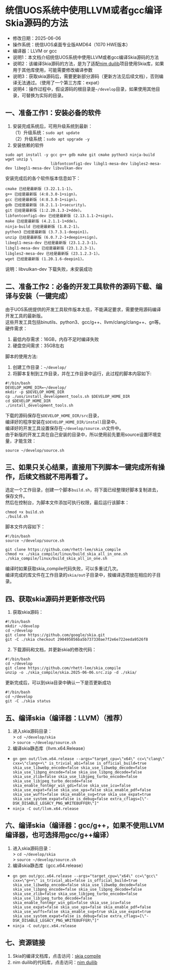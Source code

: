 # 统信UOS系统中使用LLVM或者gcc编译Skia源码的方法 - 修改日期：2025-06-06 - 操作系统：统信UOS桌面专业版AMD64（1070 HWE版本） - 编译器：LLVM or gcc - 说明1：本文档介绍统信UOS系统中使用LLVM或者gcc编译Skia源码的方法 - 说明2：该编译Skia源码的方法，是为了适配[nim duilib](https://github.com/rhett-lee/nim_duilib)项目使用Skia库，如果用于其他库使用，可能需要修改编译参数 - 说明3：获取skia源码后，需要更新部分源码（更新方法见后续文档），否则编译无法通过。（使用了一个第三方库：expat） - 说明4：操作过程中，假设源码的根目录是`~/develop`目录，如果使用其他目录，可替换为实际的目录。 ## 一、准备工作1：安装必备的软件1. 安装完成系统后，可用升级系统到最新：    （1）升级系统：`sudo apt update`    （2）升级系统：`sudo apt upgrade -y`   2. 安装依赖的软件```sudo apt install -y gcc g++ gdb make git cmake python3 ninja-build wget unzip \                    libfontconfig1-dev libgl1-mesa-dev libgles2-mesa-dev libegl1-mesa-dev libvulkan-dev ```安装完成后的各个软件版本信息如下：```cmake 已经是最新版 (3.22.1.1-1)。g++ 已经是最新版 (4:8.3.0-1+sign)。gcc 已经是最新版 (4:8.3.0-1+sign)。gdb 已经是最新版 (8.2.1.1-1+security)。git 已经是最新版 (1:2.20.1.3-2+dde)。libfontconfig1-dev 已经是最新版 (2.13.1.1-2+sign)。make 已经是最新版 (4.2.1.1-1+dde)。ninja-build 已经是最新版 (1.8.2-1)。python3 已经是最新版 (3.7.3.1-deepin1)。unzip 已经是最新版 (6.0.7.2-1+deepin+sign)。libegl1-mesa-dev 已经是最新版 (23.1.2.3-1)。libgl1-mesa-dev 已经是最新版 (23.1.2.3-1)。libgles2-mesa-dev 已经是最新版 (23.1.2.3-1)。wget 已经是最新版 (1.20.1.6-deepin1)。```说明：libvulkan-dev 下载失败，未安装成功    ## 二、准备工作2：必备的开发工具软件的源码下载、编译与安装（一键完成）由于UOS系统提供的开发工具软件版本太低，不能满足要求，需要使用源码编译开发工具的最新版。    这些开发工具包括binutils、python3、gcc/g++、llvm/clang/clang++、gn等。    硬件需求：      1. 最低内存需求：16GB，内存不足时编译失败    2. 硬盘空间需求：35GB左右    脚本的使用方法:1. 创建工作目录：`~/develop/`2. 将脚本复制到工作目录，并在工作目录中运行，此过程的脚本内容如下:```#!/bin/bashDEVELOP_HOME_DIR=~/develop/mkdir -p $DEVELOP_HOME_DIRcp ./uos/install_development_tools.sh $DEVELOP_HOME_DIRcd $DEVELOP_HOME_DIR./install_development_tools.sh```下载的源码保存在`$DEVELOP_HOME_DIR/src`目录，    编译好的程序安装在`$DEVELOP_HOME_DIR/install`目录中。    编译好的开发工具设置保存在`~/develop/source.sh`文件中。    由于新版的开发工具在自己安装的目录中，所以使用前先要用source设置环境变量，才能生效：```source ~/develop/source.sh```## 三、如果只关心结果，直接用下列脚本一键完成所有操作，后续文档就不用再看了。选定一个工作目录，创建一个脚本`build.sh`，将下面已经整理好脚本复制进去，保存文件。    然后在控制台，为脚本文件添加可执行权限，最后运行该脚本： ```chmod +x build.sh./build.sh```脚本文件内容如下：    ```#!/bin/bashsource ~/develop/source.shgit clone https://github.com/rhett-lee/skia_compilechmod +x ./skia_compile/linux/build_skia_all_in_one.sh./skia_compile/linux/build_skia_all_in_one.sh```编译时如果获取skia_compile代码失败，可以多重试几次。    编译完成的库文件在工作目录的`skia/out`子目录中，按编译选项放在相应的子目录。  ## 四、获取skia源码并更新修改代码1. 获取skia源码：    ```#!/bin/bashmkdir ~/develop  cd ~/developgit clone https://github.com/google/skia.gitgit -C ./skia checkout 290495056ba5b737330ae7f2e6e722eeda9526f8```2. 下载源码和文档，并更新skia的修改代码：    ```#!/bin/bashcd ~/developgit clone https://github.com/rhett-lee/skia_compileunzip -o ./skia_compile/skia.2025-06-06.src.zip -d ./skia/``` 更新完成后，可以到skia目录中确认一下是否更新成功```#!/bin/bashcd ~/developgit -C ./skia status``` ## 五、编译skia（编译器：LLVM）（推荐）1. 进入skia源码目录：    \> `cd ~/develop/skia`    \> `source ~/develop/source.sh`    2. 编译skia静态库（llvm.x64.Release） - `gn gen out/llvm.x64.release --args="target_cpu=\"x64\" cc=\"clang\" cxx=\"clang++\" is_trivial_abi=false is_official_build=true skia_use_libwebp_encode=false skia_use_libwebp_decode=false skia_use_libpng_encode=false skia_use_libpng_decode=false skia_use_zlib=false skia_use_libjpeg_turbo_encode=false skia_use_libjpeg_turbo_decode=false skia_enable_fontmgr_win_gdi=false skia_use_icu=false skia_use_expat=false skia_use_xps=false skia_enable_pdf=false skia_use_wuffs=false skia_enable_svg=true skia_use_expat=true skia_use_system_expat=false is_debug=false extra_cflags=[\"-DSK_DISABLE_LEGACY_PNG_WRITEBUFFER\"]"`     - `ninja -C out/llvm.x64.release` ## 六、编译skia（编译器：gcc/g++，如果不使用LLVM编译器，也可选择用gcc/g++编译）1. 进入skia源码目录：    \> `cd ~/develop/skia`    \> `source ~/develop/source.sh`    2. 编译skia静态库（gcc.x64.release） - `gn gen out/gcc.x64.release --args="target_cpu=\"x64\" cc=\"gcc\" cxx=\"g++\" is_trivial_abi=false is_official_build=true skia_use_libwebp_encode=false skia_use_libwebp_decode=false skia_use_libpng_encode=false skia_use_libpng_decode=false skia_use_zlib=false skia_use_libjpeg_turbo_encode=false skia_use_libjpeg_turbo_decode=false skia_enable_fontmgr_win_gdi=false skia_use_icu=false skia_use_expat=false skia_use_xps=false skia_enable_pdf=false skia_use_wuffs=false skia_enable_svg=true skia_use_expat=true skia_use_system_expat=false is_debug=false extra_cflags=[\"-DSK_DISABLE_LEGACY_PNG_WRITEBUFFER\"]"`     - `ninja -C out/gcc.x64.release`## 七、资源链接1. Skia的编译文档库，点击访问：[skia compile](https://github.com/rhett-lee/skia_compile) 2. nim duilib的代码库，点击访问：[nim duilib](https://github.com/rhett-lee/nim_duilib) 